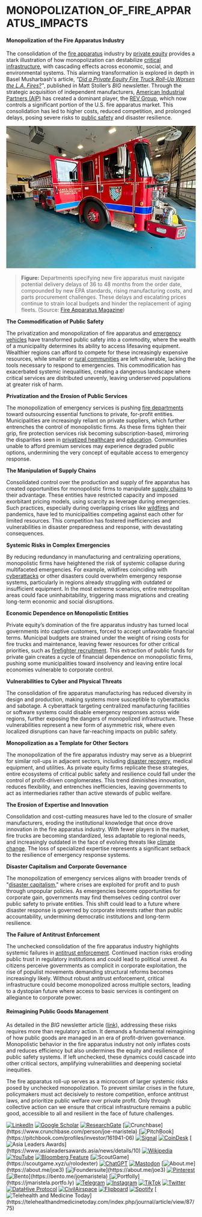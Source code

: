 # MONOPOLIZATION\_OF\_FIRE\_APPARATUS\_IMPACTS

#### **Monopolization of the Fire Apparatus Industry**

The consolidation of the [fire apparatus](FIRE_APPARATUS.md) industry by [private equity](PRIVATE_EQUITY.md) provides a stark illustration of how monopolization can destabilize [critical infrastructure](CRITICAL_INFRASTRUCTURE.md), with cascading effects across economic, social, and environmental systems. This alarming transformation is explored in depth in Basel Musharbash's article, _"_[_Did a Private Equity Fire Truck Roll-Up Worsen the L.A. Fires?_](https://www.thebignewsletter.com/p/did-a-private-equity-fire-truck-roll?utm_source=post-email-title\&publication_id=11524\&post_id=155466046\&utm_campaign=email-post-title\&isFreemail=true\&r=4a32tl\&triedRedirect=true\&utm_medium=email)_"_, published in Matt Stoller’s _BIG_ newsletter. Through the strategic acquisition of independent manufacturers, [American Industrial Partners (AIP)](https://www.americanindustrial.com/) has created a dominant player, the [REV Group](REV_GROUP.md), which now controls a significant portion of the U.S. fire apparatus market. This consolidation has led to higher costs, reduced competition, and prolonged delays, posing severe risks to [public safety](PUBLIC_SAFETY.md) and disaster resilience.

![alt text](image-12.png)

> **Figure:** Departments specifying new fire apparatus must navigate potential delivery delays of 36 to 48 months from the order date, compounded by new EPA standards, rising manufacturing costs, and parts procurement challenges. These delays and escalating prices continue to strain local budgets and hinder the replacement of aging fleets. (Source: [Fire Apparatus Magazine](https://www.fireapparatusmagazine.com/fire-apparatus/the-crazy-world-of-buying-apparatus-now/))

**The Commodification of Public Safety**

The privatization and monopolization of fire apparatus and [emergency vehicles](EMERGENCY_VEHICLES.md) have transformed public safety into a commodity, where the wealth of a municipality determines its ability to access lifesaving equipment. Wealthier regions can afford to compete for these increasingly expensive resources, while smaller or [rural communities](RURAL_COMMUNITIES.md) are left vulnerable, lacking the tools necessary to respond to emergencies. This commodification has exacerbated systemic inequalities, creating a dangerous landscape where critical services are distributed unevenly, leaving underserved populations at greater risk of harm.

**Privatization and the Erosion of Public Services**

The monopolization of emergency services is pushing [fire departments](FIRE_DEPARTMENTS.md) toward outsourcing essential functions to private, for-profit entities. Municipalities are increasingly reliant on private suppliers, which further entrenches the control of monopolistic firms. As these firms tighten their grip, fire protection services risk becoming subscription-based, mirroring the disparities seen in [privatized healthcare](https://en.wikipedia.org/wiki/Privatization_in_healthcare) and [education](EDUCATION_SYSTEMS.md). Communities unable to afford premium services may experience degraded public options, undermining the very concept of equitable access to emergency response.

**The Manipulation of Supply Chains**

Consolidated control over the production and supply of fire apparatus has created opportunities for monopolistic firms to manipulate [supply chains](../AI/SUPPLY_CHAINS.md) to their advantage. These entities have restricted capacity and imposed exorbitant pricing models, using scarcity as leverage during emergencies. Such practices, especially during overlapping crises like [wildfires](WILDFIRES.md) and pandemics, have led to municipalities competing against each other for limited resources. This competition has fostered inefficiencies and vulnerabilities in disaster preparedness and response, with devastating consequences.

**Systemic Risks in Complex Emergencies**

By reducing redundancy in manufacturing and centralizing operations, monopolistic firms have heightened the risk of systemic collapse during multifaceted emergencies. For example, wildfires coinciding with [cyberattacks](CYBERATTACKS.md) or other disasters could overwhelm emergency response systems, particularly in regions already struggling with outdated or insufficient equipment. In the most extreme scenarios, entire metropolitan areas could face uninhabitability, triggering mass migrations and creating long-term economic and social disruptions.

**Economic Dependence on Monopolistic Entities**

Private equity’s domination of the fire apparatus industry has turned local governments into captive customers, forced to accept unfavorable financial terms. Municipal budgets are strained under the weight of rising costs for fire trucks and maintenance, leaving fewer resources for other critical priorities, such as [firefighter recruitment](FIREFIGHTER_RECRUITMENT.md). This extraction of public funds for private gain creates a cycle of financial dependence on monopolistic firms, pushing some municipalities toward insolvency and leaving entire local economies vulnerable to corporate control.

**Vulnerabilities to Cyber and Physical Threats**

The consolidation of fire apparatus manufacturing has reduced diversity in design and production, making systems more susceptible to cyberattacks and sabotage. A cyberattack targeting centralized manufacturing facilities or software systems could disable emergency responses across wide regions, further exposing the dangers of monopolized infrastructure. These vulnerabilities represent a new form of asymmetric risk, where even localized disruptions can have far-reaching impacts on public safety.

**Monopolization as a Template for Other Sectors**

The monopolization of the fire apparatus industry may serve as a blueprint for similar roll-ups in adjacent sectors, including [disaster recovery](DISASTER_RECOVERY.md), medical equipment, and utilities. As private equity firms replicate these strategies, entire ecosystems of critical public safety and resilience could fall under the control of profit-driven conglomerates. This trend diminishes innovation, reduces flexibility, and entrenches inefficiencies, leaving governments to act as intermediaries rather than active stewards of public welfare.

**The Erosion of Expertise and Innovation**

Consolidation and cost-cutting measures have led to the closure of smaller manufacturers, eroding the institutional knowledge that once drove innovation in the fire apparatus industry. With fewer players in the market, fire trucks are becoming standardized, less adaptable to regional needs, and increasingly outdated in the face of evolving threats like [climate change](https://en.wikipedia.org/wiki/Climate_change). The loss of specialized expertise represents a significant setback to the resilience of emergency response systems.

**Disaster Capitalism and Corporate Governance**

The monopolization of emergency services aligns with broader trends of "[disaster capitalism](DISASTER_CAPITALISM.md)," where crises are exploited for profit and to push through unpopular policies. As emergencies become opportunities for corporate gain, governments may find themselves ceding control over public safety to private entities. This shift could lead to a future where disaster response is governed by corporate interests rather than public accountability, undermining democratic institutions and long-term resilience.

**The Failure of Antitrust Enforcement**

The unchecked consolidation of the fire apparatus industry highlights systemic failures in [antitrust enforcement](ANTITRUST_ENFORCEMENT.md). Continued inaction risks eroding public trust in regulatory institutions and could lead to political unrest. As citizens perceive governments as complicit in corporate exploitation, the rise of populist movements demanding structural reforms becomes increasingly likely. Without robust antitrust enforcement, critical infrastructure could become monopolized across multiple sectors, leading to a dystopian future where access to basic services is contingent on allegiance to corporate power.

#### **Reimagining Public Goods Management**

As detailed in the _BIG_ newsletter article ([link](https://www.thebignewsletter.com/p/did-a-private-equity-fire-truck-roll?utm_source=post-email-title\&publication_id=11524\&post_id=155466046\&utm_campaign=email-post-title\&isFreemail=true\&r=4a32tl\&triedRedirect=true\&utm_medium=email)), addressing these risks requires more than regulatory action. It demands a fundamental reimagining of how public goods are managed in an era of profit-driven governance. Monopolistic behavior in the fire apparatus industry not only inflates costs and reduces efficiency but also undermines the equity and resilience of public safety systems. If left unchecked, these dynamics could cascade into other critical sectors, amplifying vulnerabilities and deepening societal inequities.

The fire apparatus roll-up serves as a microcosm of larger systemic risks posed by unchecked monopolization. To prevent similar crises in the future, policymakers must act decisively to restore competition, enforce antitrust laws, and prioritize public welfare over private profit. Only through collective action can we ensure that critical infrastructure remains a public good, accessible to all and resilient in the face of future challenges.

[![LinkedIn](https://img.shields.io/badge/LinkedIn-Profile-0077B5?style=flat-square\&logo=linkedin\&logoColor=white)](https://linkedin.com/in/rolodexter) [![Google Scholar](https://img.shields.io/badge/Google_Scholar-Profile-4285F4?style=flat-square\&logo=googlescholar\&logoColor=white)](https://scholar.google.com/citations?user=gHTHirEAAAAJ) [![ResearchGate](https://img.shields.io/badge/ResearchGate-Profile-00CCBB?style=flat-square\&logo=researchgate\&logoColor=white)](https://www.researchgate.net/profile/Joe-Maristela-2) [![Crunchbase](https://img.shields.io/badge/Crunchbase-Profile-0288D1?style=flat-square\&logo=data:image/svg+xml;base64,PHN...)](https://www.crunchbase.com/person/joe-maristela) [![PitchBook](https://img.shields.io/badge/PitchBook-Profile-003B6B?style=flat-square\&logo=data:image/svg+xml;base64,PHN...)](https://pitchbook.com/profiles/investor/161941-06) [![Signal](https://img.shields.io/badge/Signal-Profile-6E97F0?style=flat-square\&logo=signal\&logoColor=white)](https://signal.nfx.com/investors/joe-maristela) [![CoinDesk](https://img.shields.io/badge/CoinDesk-Contributor-F7931A?style=flat-square\&logo=news\&logoColor=white)](https://www.coindesk.com/author/joe-maristela) [![Asia Leaders Awards](https://img.shields.io/badge/Asia_Leaders_Awards-Feature-DA291C?style=flat-square\&logo=data:image/svg+xml;base64,PHN...)](https://www.asialeadersawards.asia/news/details/10) [![Wikipedia](https://img.shields.io/badge/Wikipedia-Profile-000000?style=flat-square\&logo=wikipedia\&logoColor=white)](https://en.wikipedia.org/wiki/File:Joe_Maristela_in_Paniqui_Tarlac_Tech_Seminar_2015.jpg) [![YouTube](https://img.shields.io/badge/YouTube-Channel-FF0000?style=flat-square\&logo=youtube\&logoColor=white)](https://www.youtube.com/@rolodexter) [![Bloomberg Feature](https://img.shields.io/badge/Bloomberg-Feature-5E5E5E?style=flat-square\&logo=youtube\&logoColor=white)](https://www.youtube.com/watch?v=Ep8Mo0kRjaY) [![ScoutGame](https://img.shields.io/badge/ScoutGame-Profile-8A2BE2?style=flat-square\&logo=data:image/svg+xml;base64,PHN...)](https://scoutgame.xyz/u/rolodexter) [![ChatGPT](https://img.shields.io/badge/ChatGPT-Resume_and_Biodata-00A67E?style=flat-square\&logo=chatgpt\&logoColor=white)](https://chatgpt.com/g/g-675caa5a54e88191bd807764592df744-joe-s-resume-and-application-data) [![Mastodon](https://img.shields.io/badge/Mastodon-Profile-6364FF?style=flat-square\&logo=mastodon\&logoColor=white)](https://mastodon.social/@JoeMaristela) [![About.me](https://img.shields.io/badge/About.me-Profile-000000?style=flat-square\&logo=data:image/svg+xml;base64,PHN...)](https://about.me/joe3) [![Foundersuite](https://img.shields.io/badge/Foundersuite-Profile-0056D2?style=flat-square\&logo=data:image/svg+xml;base64,PHN...)](https://about.me/joe3) [![Pinterest](https://img.shields.io/badge/Pinterest-@rolodexter-BD081C?style=flat-square\&logo=pinterest\&logoColor=white)](https://nl.pinterest.com/rolodexter/) [![Bento](https://img.shields.io/badge/Bento-Profile-F7931A?style=flat-square\&logo=data:image/svg+xml;base64,PHN...)](https://bento.me/joemaristela) [![Portfolly](https://img.shields.io/badge/Portfolly-Profile-F7931A?style=flat-square\&logo=data:image/svg+xml;base64,PHN...)](https://jmaristela.portfo.ly) [![Telegram](https://img.shields.io/badge/Telegram-Contact-2CA5E0?style=flat-square\&logo=telegram\&logoColor=white)](https://t.me/joemaristela) [![Instagram](https://img.shields.io/badge/Instagram-@joemaristela3-E4405F?style=flat-square\&logo=instagram\&logoColor=white)](https://www.instagram.com/joemaristela3/) [![TikTok](https://img.shields.io/badge/TikTok-@rolodexter-000000?style=flat-square\&logo=tiktok\&logoColor=white)](https://www.tiktok.com/@rolodexter) [![Twitter](https://img.shields.io/badge/Twitter-Profile-1DA1F2?style=flat-square\&logo=twitter\&logoColor=white)](https://twitter.com/joemaristela) [![DataHive Protocol](https://img.shields.io/badge/DataHive-Protocol-005F73?style=flat-square\&logo=github\&logoColor=white)](https://github.com/rolodexter/DataHive-Protocol) [![CivilAirspace](https://img.shields.io/badge/CivilAirspace-Project-023047?style=flat-square\&logo=github\&logoColor=white)](https://github.com/rolodexter/CivilAirspace) [![Flipboard](https://img.shields.io/badge/Flipboard-Magazine-E83151?style=flat-square\&logo=flipboard\&logoColor=white)](https://flipboard.com/@rolodexter/rolodexter-jergu04fz) [![Spotify](https://img.shields.io/badge/Spotify-Listen-1DB954?style=flat-square\&logo=spotify\&logoColor=white)](https://open.spotify.com/show/11s0wEdbc8k3caT6xur57a) [![Telehealth and Medicine Today](https://img.shields.io/badge/Telehealth-Article-0077B5?style=flat-square\&logo=data:image/svg+xml;base64,PHN...)](https://telehealthandmedicinetoday.com/index.php/journal/article/view/87/75)
